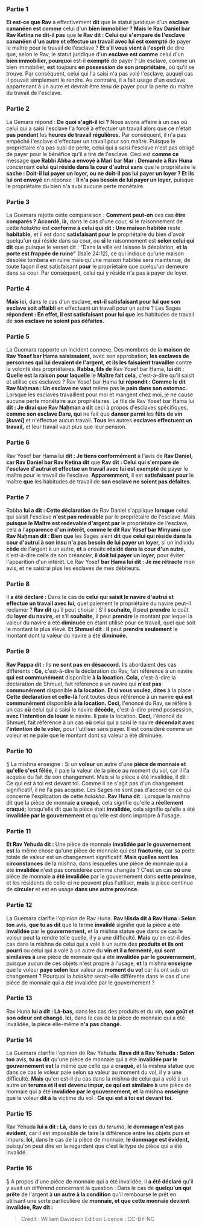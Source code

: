 
### Partie 1
<b>Et est-ce que Rav</b> a effectivement <b>dit</b> que le statut juridique d'un <b>esclave cananéen est comme</b> celui d'un <b>bien immobilier ? Mais le Rav Daniel bar Rav Ketina ne dit-il pas</b> que <b>le Rav dit : Celui qui s'empare de l'<b>esclave cananéen d'un autre</b> et effectue un travail avec lui est exempté</b> de payer le maître pour le travail de l'esclave ? <b>Et s'il vous vient à l'esprit</b> de dire que, selon le Rav, le statut juridique d'un <b>esclave est comme</b> celui d'un <b>bien immobilier, pourquoi</b> est-il <b>exempté</b> de payer ? Un esclave, comme un bien immobilier, <b>est</b> toujours <b>en possession de son propriétaire,</b> où qu'il se trouve. Par conséquent, celui qui l'a saisi n'a pas volé l'esclave, auquel cas il pouvait simplement le rendre. Au contraire, il a fait usage d'un esclave appartenant à un autre et devrait être tenu de payer pour la perte du maître du travail de l'esclave.

### Partie 2
La Gemara répond : <b>De quoi s'agit-il ici ?</b> Nous avons affaire à un cas où celui qui a saisi l'esclave l'a forcé à effectuer un travail alors que ce n'était <b>pas pendant</b> les <b>heures de travail régulières.</b> Par conséquent, il n'a pas empêché l'esclave d'effectuer un travail pour son maître. Puisque le propriétaire n'a pas subi de perte, celui qui a saisi l'esclave n'est pas obligé de payer pour le bénéfice qu'il a tiré de l'esclave. Ceci est <b>comme ce</b> message <b>que Rabbi Abba a envoyé à Mari bar Mar : Demande à Rav Huna</b> concernant <b>celui qui réside dans la cour d'autrui sans</b> que le propriétaire le <b>sache : Doit-il lui payer un loyer, ou ne doit-il pas lui payer un loyer ? Et ils lui ont envoyé</b> en réponse : <b>Il n'a pas besoin de lui payer un loyer,</b> puisque le propriétaire du bien n'a subi aucune perte monétaire.

### Partie 3
La Guemara rejette cette comparaison : <b>Comment peut-on</b> ces cas <b>être comparés ? Accordé, là,</b> dans le cas d'une cour, <b>si</b> le raisonnement de cette <i>halakha</i> est <b>conforme à celui qui dit : Une maison habitée</b> reste <b>habitable,</b> et il est donc <b>satisfaisant pour</b> le propriétaire du bien d'avoir quelqu'un qui réside dans sa cour, ou <b>si</b> le raisonnement est <b>selon celui qui dit</b> que puisque le verset dit : "Dans la ville est laissée la désolation, <b>et la porte est frappée de ruine"</b> (Isaïe 24:12), ce qui indique qu'une maison désolée tombera en ruine mais qu'une maison habitée sera maintenue, de toute façon il est satisfaisant <b>pour</b> le propriétaire que quelqu'un demeure dans sa cour. Par conséquent, celui qui y réside n'a pas à payer de loyer.

### Partie 4
<b>Mais ici,</b> dans le cas d'un esclave, <b>est-il satisfaisant pour lui que son esclave soit affaibli</b> en effectuant un travail pour un autre ? Les Sages <b>répondent : En effet, il est satisfaisant pour lui que</b> les habitudes de travail de <b>son esclave ne soient pas défaites.</b>

### Partie 5
La Guemara rapporte un incident connexe. Des membres de la <b>maison de Rav Yosef bar Ḥama saisissaient,</b> avec son approbation, <b>les esclaves de personnes qui lui devaient de l'argent, et ils les faisaient travailler</b> contre la volonté des propriétaires. <b>Rabba, fils de</b> Rav Yosef bar Ḥama, <b>lui dit : Quelle est la raison pour laquelle</b> le <b>Maître fait cela,</b> c'est-à-dire qu'il saisit et utilise ces esclaves ? Rav Yosef bar Ḥama <b>lui répondit : Comme le dit Rav Naḥman : Un esclave ne vaut</b> même pas <b>le pain dans son estomac.</b> Lorsque les esclaves travaillent pour moi et mangent chez moi, je ne cause aucune perte monétaire aux propriétaires. Le fils de Rav Yosef bar Ḥama lui <b>dit : Je dirai que Rav Naḥman a dit</b> ceci à propos d'esclaves spécifiques, <b>comme son esclave Daru, qui</b> ne fait que <b>danser parmi</b> les <b>fûts de vin [<i>kuvei</i>]</b> et n'effectue aucun travail. <b>Tous</b> les autres <b>esclaves effectuent un travail,</b> et leur travail vaut plus que leur pension.

### Partie 6
Rav Yosef bar Ḥama lui <b>dit : Je tiens conformément</b> à l'avis de <b>Rav Daniel, car Rav Daniel bar Rav Ketina dit</b> que <b>Rav dit : Celui qui s'empare de l'esclave d'autrui et effectue un travail avec lui est exempté</b> de payer le maître pour le travail de l'esclave. <b>Apparemment,</b> il est <b>satisfaisant pour</b> le maître <b>que</b> les habitudes de travail de <b>son esclave ne soient pas défaites.</b>

### Partie 7
Rabba <b>lui a dit : Cette déclaration</b> de Rav Daniel s'applique <b>lorsque</b> celui qui saisit l'esclave <b>n'est pas redevable</b> par le propriétaire de l'esclave. Mais <b>puisque le Maître est redevable d'argent par</b> le propriétaire de l'esclave, cela <b>a</b> l'<b>apparence d'un intérêt, comme le dit Rav Yosef bar Minyumi</b> que <b>Rav Naḥman dit : Bien que</b> les Sages aient <b>dit</b> que <b>celui qui réside dans la cour d'autrui à son insu n'a pas besoin de lui payer un loyer,</b> si un individu <b>cède</b> de l'argent à un autre, <b>et</b> a ensuite <b>résidé dans la cour d'un autre,</b> c'est-à-dire celle de son créancier, <b>il doit lui payer un loyer,</b> pour éviter l'apparition d'un intérêt. Le Rav Yosef <b>bar Ḥama lui dit : Je me rétracte</b> mon avis, et ne saisirai plus les esclaves de mes débiteurs.

### Partie 8
Il <b>a été déclaré :</b> Dans le cas de <b>celui qui saisit le navire d'autrui et effectue un travail avec lui,</b> quel paiement le propriétaire du navire peut-il réclamer ? <b>Rav dit</b> qu'il peut choisir : S'il <b>souhaite,</b> il peut <b>prendre</b> le coût du <b>loyer du navire,</b> et s'il <b>souhaite,</b> il peut <b>prendre</b> le montant par lequel la valeur du navire a été <b>diminuée</b> en étant utilisé pour ce travail, quel que soit le montant le plus élevé. <b>Et Shmuel dit : Il</b> peut <b>prendre seulement</b> le montant dont la valeur du navire a été <b>diminuée.</b>

### Partie 9
<b>Rav Pappa dit :</b> Ils <b>ne sont pas en désaccord.</b> Ils abordaient des cas différents : <b>Ce,</b> c'est-à-dire la déclaration du Rav, fait référence à un navire <b>qui est communément</b> disponible <b>à la location. Cela,</b> c'est-à-dire la déclaration de Shmuel, fait référence à un navire qui <b>n'est pas communément</b> disponible <b>à la location. Et si vous voulez, dites</b> à la place : <b>Cette déclaration et celle-là</b> font toutes deux référence à un navire <b>qui est communément</b> disponible <b>à la location. Ceci,</b> l'énoncé du Rav, se réfère à un cas <b>où</b> celui qui a saisi le navire <b>décède,</b> c'est-à-dire prend possession, <b>avec l'intention de louer</b> le navire. Il paie la location. <b>Ceci,</b> l'énoncé de Shmuel, fait référence à un cas <b>où</b> celui qui a saisi le navire <b>décendait avec l'intention de le voler,</b> pour l'utiliser sans payer. Il est considéré comme un voleur et ne paie que le montant dont sa valeur a été diminuée.

### Partie 10
§ La mishna enseigne : Si un <b>voleur</b> un autre d'une <b>pièce de monnaie et qu'elle s'est fêlée,</b> il paie la valeur de la pièce au moment du vol, car il l'a acquise du fait de son changement. Mais si la pièce a été invalidée, il dit : Ce qui est à toi est devant toi. Comme il ne s'agit pas d'un changement significatif, il ne l'a pas acquise. Les Sages ne sont pas d'accord en ce qui concerne l'explication de cette <i>halakha</i>. <b>Rav Huna dit :</b> Lorsque la mishna dit que la pièce de monnaie <b>a craqué,</b> cela signifie qu'elle a <b>réellement craqué;</b> lorsqu'elle dit que la pièce était <b>invalidée,</b> cela signifie qu'elle a été <b>invalidée par le gouvernement</b> et qu'elle est donc impropre à l'usage.

### Partie 11
<b>Et Rav Yehuda dit :</b> Une pièce de monnaie <b>invalidée par le gouvernement est</b> la même chose qu'une pièce de monnaie qui est <b>fracturée,</b> car sa perte totale de valeur est un changement significatif. <b>Mais quelles sont les circonstances</b> de la mishna, dans lesquelles une pièce de monnaie qui a été <b>invalidée</b> n'est pas considérée comme changée ? C'est un cas <b>où</b> une pièce de monnaie <b>a été invalidée</b> par le gouvernement dans <b>cette province,</b> et les résidents de celle-ci ne peuvent plus l'utiliser, <b>mais</b> la pièce continue de <b>circuler</b> et est en usage <b>dans une autre province.</b>

### Partie 12
La Guemara clarifie l'opinion de Rav Huna. <b>Rav Ḥisda dit à Rav Huna : Selon ton</b> avis, <b>que tu as dit</b> que le terme <b>invalidé</b> signifie que la pièce a été <b>invalidée</b> par le <b>gouvernement,</b> et la mishna statue que dans ce cas le voleur peut la rendre telle quelle, il y a une difficulté. <b>Mais</b> qu'en est-il des cas dans la mishna de celui qui a volé à un autre des <b>produits et ils ont pourri</b> ou celui qui a volé à un autre du <b>vin et il a fermenté, qui sont similaires à</b> une pièce de monnaie qui a été <b>invalidée par le gouvernement, </b> puisque aucun de ces objets n'est propre à l'usage, <b>et</b> la mishna <b>enseigne</b> que le voleur <b>paye selon</b> leur valeur au <b>moment du vol</b> car ils ont subi un changement ? Pourquoi la <i>halakha</i> serait-elle différente dans le cas d'une pièce de monnaie qui a été invalidée par le gouvernement ?

### Partie 13
Rav Huna <b>lui a dit : Là-bas,</b> dans les cas des produits et du vin, <b>son goût et son odeur ont changé. Ici,</b> dans le cas de la pièce de monnaie qui a été invalidée, la pièce elle-même <b>n'a pas changé.</b>

### Partie 14
La Guemara clarifie l'opinion de Rav Yehuda. <b>Rava dit à Rav Yehuda : Selon ton</b> avis, <b>tu as dit</b> qu'une pièce de monnaie qui a été <b>invalidée par le gouvernement est</b> la même que celle qui a <b>craqué,</b> et la mishna statue que dans ce cas le voleur paie selon sa valeur au moment du vol, il y a une difficulté. <b>Mais</b> qu'en est-il du cas dans la mishna de celui qui a volé à un autre un <b>teruma</i> et il est devenu impur, ce qui est similaire à</b> une pièce de monnaie qui a été <b>invalidée par le gouvernement, et</b> la mishna <b>enseigne</b> que le voleur <b>dit à</b> la victime du vol : <b>Ce qui est à toi est devant toi.</b>

### Partie 15
Rav Yehuda <b>lui a dit : Là,</b> dans le cas du <i>teruma</i>, <b>le dommage n'est pas évident,</b> car il est impossible de faire la différence entre les objets purs et impurs. <b>Ici,</b> dans le cas de la pièce de monnaie, <b>le dommage est évident,</b> puisqu'on peut dire en la regardant que c'est le type de pièce qui a été invalidé.

### Partie 16
§ A propos d'une pièce de monnaie qui a été invalidée, il <b>a été déclaré</b> qu'il y avait un différend concernant la question : Dans le cas de <b>quelqu'un qui prête</b> de l'argent à <b>un autre à la condition</b> qu'il rembourse le prêt en utilisant une sorte particulière de <b>monnaie, et que cette monnaie devient invalidée, Rav dit :</b>

>Crédit : William Davidson Edition
>Licence : CC-BY-NC
